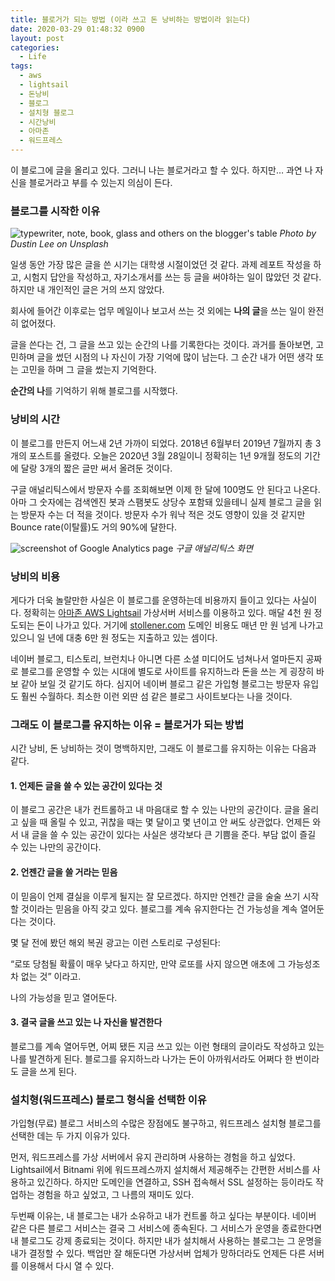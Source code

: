 ```yaml
---
title: 블로거가 되는 방법 (이라 쓰고 돈 낭비하는 방법이라 읽는다)
date: 2020-03-29 01:48:32 0900
layout: post
categories:
  - Life
tags:
  - aws
  - lightsail
  - 돈낭비
  - 블로그
  - 설치형 블로그
  - 시간낭비
  - 아마존
  - 워드프레스
---
```

이 블로그에 글을 올리고 있다. 그러니 나는 블로거라고 할 수 있다. 하지만&#8230; 과연 나 자신을 블로거라고 부를 수 있는지 의심이 든다.

### 블로그를 시작한 이유

![typewriter, note, book, glass and others on the blogger's table](/wp-content/uploads/2020/03/dustin-lee-jLwVAUtLOAQ-unsplash-1024x683.jpg)
*Photo by Dustin Lee on Unsplash*

일생 동안 가장 많은 글을 쓴 시기는 대학생 시절이었던 것 같다. 과제 레포트 작성을 하고, 시험지 답안을 작성하고, 자기소개서를 쓰는 등 글을 써야하는 일이 많았던 것 같다. 하지만 내 개인적인 글은 거의 쓰지 않았다.

회사에 들어간 이후로는 업무 메일이나 보고서 쓰는 것 외에는 **나의 글**을 쓰는 일이 완전히 없어졌다.

글을 쓴다는 건, 그 글을 쓰고 있는 순간의 나를 기록한다는 것이다. 과거를 돌아보면, 고민하며 글을 썼던 시점의 나 자신이 가장 기억에 많이 남는다. 그 순간 내가 어떤 생각 또는 고민을 하며 그 글을 썼는지 기억한다.

**순간의 나**를 기억하기 위해 블로그를 시작했다.

### 낭비의 시간

이 블로그를 만든지 어느새 2년 가까이 되었다. 2018년 6월부터 2019년 7월까지 총 3개의 포스트를 올렸다. 오늘은 2020년 3월 28일이니 정확히는 1년 9개월 정도의 기간에 달랑 3개의 짧은 글만 써서 올려둔 것이다.

구글 애널리틱스에서 방문자 수를 조회해보면 이제 한 달에 100명도 안 된다고 나온다. 아마 그 숫자에는 검색엔진 봇과 스팸봇도 상당수 포함돼 있을테니 실제 블로그 글을 읽는 방문자 수는 더 적을 것이다. 방문자 수가 워낙 적은 것도 영향이 있을 것 같지만 Bounce rate(이탈률)도 거의 90%에 달한다.

![screenshot of Google Analytics page](/wp-content/uploads/2020/03/Screen-Shot-2020-03-29-at-1.37.16-AM-1024x470.png)
*구글 애널리틱스 화면*

### 낭비의 비용

게다가 더욱 놀랄만한 사실은 이 블로그를 운영하는데 비용까지 들이고 있다는 사실이다. 정확히는 [아마존 AWS Lightsail](https://aws.amazon.com/lightsail/) 가상서버 서비스를 이용하고 있다. 매달 4천 원 정도되는 돈이 나가고 있다. 거기에 [stollener.com](https://www.stollener.com/) 도메인 비용도 매년 만 원 넘게 나가고 있으니 일 년에 대충 6만 원 정도는 지출하고 있는 셈이다.

네이버 블로그, 티스토리, 브런치나 아니면 다른 소셜 미디어도 넘쳐나서 얼마든지 공짜로 블로그를 운영할 수 있는 시대에 별도로 사이트를 유지하느라 돈을 쓰는 게 굉장히 바보 같아 보일 것 같기도 하다. 심지어 네이버 블로그 같은 가입형 블로그는 방문자 유입도 훨씬 수월하다. 최소한 이런 외딴 섬 같은 블로그 사이트보다는 나을 것이다.

### 그래도 이 블로그를 유지하는 이유 = 블로거가 되는 방법

시간 낭비, 돈 낭비하는 것이 명백하지만, 그래도 이 블로그를 유지하는 이유는 다음과 같다.

#### 1. 언제든 글을 쓸 수 있는 공간이 있다는 것

이 블로그 공간은 내가 컨트롤하고 내 마음대로 할 수 있는 나만의 공간이다. 글을 올리고 싶을 때 올릴 수 있고, 귀찮을 때는 몇 달이고 몇 년이고 안 써도 상관없다. 언제든 와서 내 글을 쓸 수 있는 공간이 있다는 사실은 생각보다 큰 기쁨을 준다. 부담 없이 즐길 수 있는 나만의 공간이다.

#### 2. 언젠간 글을 쓸 거라는 믿음

이 믿음이 언제 결실을 이루게 될지는 잘 모르겠다. 하지만 언젠간 글을 술술 쓰기 시작할 것이라는 믿음을 아직 갖고 있다. 블로그를 계속 유지한다는 건 가능성을 계속 열어둔다는 것이다.

몇 달 전에 봤던 해외 복권 광고는 이런 스토리로 구성된다: 

&#8220;로또 당첨될 확률이 매우 낮다고 하지만, 만약 로또를 사지 않으면 애초에 그 가능성조차 없는 것&#8221; 이라고.

나의 가능성을 믿고 열어둔다.

#### 3. 결국 글을 쓰고 있는 나 자신을 발견한다

블로그를 계속 열어두면, 어찌 됐든 지금 쓰고 있는 이런 형태의 글이라도 작성하고 있는 나를 발견하게 된다. 블로그를 유지하느라 나가는 돈이 아까워서라도 어쩌다 한 번이라도 글을 쓰게 된다.

### 설치형(워드프레스) 블로그 형식을 선택한 이유

가입형(무료) 블로그 서비스의 수많은 장점에도 불구하고, 워드프레스 설치형 블로그를 선택한 데는 두 가지 이유가 있다.

먼저, 워드프레스를 가상 서버에서 유지 관리하며 사용하는 경험을 하고 싶었다. Lightsail에서 Bitnami 위에 워드프레스까지 설치해서 제공해주는 간편한 서비스를 사용하고 있긴하다. 하지만 도메인을 연결하고, SSH 접속해서 SSL 설정하는 등이라도 작업하는 경험을 하고 싶었고, 그 나름의 재미도 있다.

두번째 이유는, 내 블로그는 내가 소유하고 내가 컨트롤 하고 싶다는 부분이다. 네이버 같은 다른 블로그 서비스는 결국 그 서비스에 종속된다. 그 서비스가 운영을 종료한다면 내 블로그도 강제 종료되는 것이다. 하지만 내가 설치해서 사용하는 블로그는 그 운명을 내가 결정할 수 있다. 백업만 잘 해둔다면 가상서버 업체가 망하더라도 언제든 다른 서버를 이용해서 다시 열 수 있다.